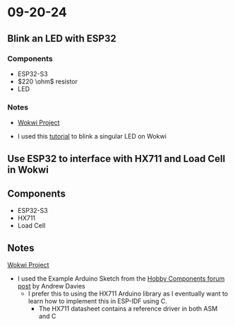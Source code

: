 # 09-20-24

## Blink an LED with ESP32

### Components

- ESP32-S3
- $220 \ohm$ resistor
- LED

### Notes

- [Wokwi Project](https://wokwi.com/projects/409566066184866817)

- I used this [tutorial](https://makeabilitylab.github.io/physcomp/esp32/led-blink.html) to blink a singular LED on Wokwi

## Use ESP32 to interface with HX711 and Load Cell in Wokwi

## Components

- ESP32-S3
- HX711
- Load Cell

## Notes

[Wokwi Project](https://wokwi.com/projects/409582446772088833)

- I used the Example Arduino Sketch from the [Hobby Components forum post](https://forum.hobbycomponents.com/viewtopic.php?f=73&t=1763) by Andrew Davies
  - I prefer this to using the HX711 Arduino library as I eventually want to learn how to implement this in ESP-IDF using C.
    - The HX711 datasheet contains a reference driver in both ASM and C

